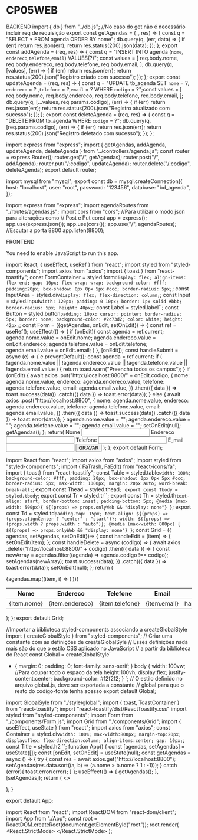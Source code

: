 # CP05WEB
BACKEND 
import { db } from "../db.js";
//No caso do get não é necessário incluir req de requisição
export const getAgendas = (_, res) => {
const q = "SELECT * FROM agenda ORDER BY nome";
db.query(q, (err, data) => {
if (err) return res.json(err);
return res.status(200).json(data);
});
};
export const addAgenda = (req, res) => {
const q = "INSERT INTO agenda (`nome`, `endereco`,`telefone`,`email`) VALUES(?)";
const values = [
req.body.nome,
req.body.endereco,
req.body.telefone,
req.body.email,
];
db.query(q, [values], (err) => {
if (err) return res.json(err);
return res.status(200).json("Registro criado com sucesso");
});
};
export const updateAgenda = (req, res) => {
const q = "UPDATE tb_agenda SET `nome` = ?, `endereco` = ? ,`telefone` = ?,`email` = ? WHERE `codigo` = ?";const values = [
 req.body.nome,
 req.body.endereco,
req.body.telefone,
req.body.email,
];
 db.query(q, [...values, req.params.codigo], (err) => {
if (err) return res.jason(err);
return res.status(200).json("Registro atualizado com sucesso");
});
};
export const deleteAgenda = (req, res) => {
const q = "DELETE FROM tb_agenda WHERE `codigo` = ?";
db.query(q, [req.params.codigo], (err) => {
if (err) return res.json(err);
return res.status(200).json("Registro deletado com sucesso");
});
};



import express from "express";
import {
getAgendas,
addAgenda, 
updateAgenda, 
deleteAgenda
} from "../controllers/agenda.js";
const router = express.Router();
router.get("/", getAgendas);
router.post("/", addAgenda);
router.put("/:codigo", updateAgenda);
router.delete("/:codigo", deleteAgenda);
export default router;



import mysql from "mysql";
export const db = mysql.createConnection({
host: "localhost",
user: "root",
password: "123456",
database: "bd_agenda",
});



import express from "express";
import agendaRoutes from "./routes/agendas.js";
import cors from "cors";
//Para utilizar o modo json para alterações como
// Post e Put
const app = express();
app.use(express.json());
app.use(cors());
app.use("/", agendaRoutes);
//Escutar a porta 8800
app.listen(8800);



FRONTEND

<!DOCTYPE html>
<html lang="en">
<head>
<meta charset="utf-8" />
<meta name="viewport" content="width=device-width, initial-scale=1" />
<title>React App</title>
</head>
<body>
<noscript>You need to enable JavaScript to run this app.</noscript>
<div id="root"></div>
</body>
</html>



import React, { useEffect, useRef } from "react";
import styled from "styled-components";
import axios from "axios";
import { toast } from "react-toastify";
const FormContainer = styled.form`
display: flex;
align-items: flex-end;
gap: 10px;
flex-wrap: wrap;
background-color: #fff;
padding:20px;
box-shadow: 0px 0px 5px #ccc;
border-radius: 5px;
`;
const InputArea = styled.div`
display: flex;
flex-direction: column;
`;
const Input = styled.input`
width: 120px;
padding: 0 10px;
border: 1px solid #bbb;
border-radius: 5px;
height: 40px;
`;
const Label = styled.label``; 
const Button = styled.button`
padding: 10px;
cursor: pointer;
border-radius: 5px;
border: none;
background-color: #2c73d2;
color: white;
height: 42px;
`;
const Form = ({getAgendas, onEdit, setOnEdit}) => {
const ref = useRef();
useEffect(() => {
if (onEdit){
const agenda = ref.current;
agenda.nome.value = onEdit.nome;
agenda.endereco.value = onEdit.endereco;
agenda.telefone.value = onEdit.telefone;
agenda.email.value = onEdit.email;
}
}, [onEdit]);
const handleSubmit = async (e) => {
e.preventDefault();
const agenda = ref.current;
if ( !agenda.nome.value || 
!agenda.endereco.value || 
!agenda.telefone.value || 
!agenda.email.value )
{
return toast.warn("Preencha todos os campos");
}
if (onEdit) {
await axios
.put("http://localhost:8800/" + onEdit.codigo, {
nome: agenda.nome.value,
endereco: agenda.endereco.value,
telefone: agenda.telefone.value,
email: agenda.email.value,
})
.then(({ data }) => toast.success(data))
.catch(({ data }) => toast.error(data));
} else {
await axios
.post("http://localhost:8800", {
nome: agenda.nome.value,
endereco: agenda.endereco.value,
telefone: agenda.telefone.value,
email: agenda.email.value,
})
.then(({ data }) => toast.success(data))
.catch(({ data }) => toast.error(data));
}
agenda.nome.value = "";
agenda.endereco.value = "";
agenda.telefone.value = "";
agenda.email.value = "";
setOnEdit(null);
getAgendas();
};
return(
<FormContainer ref={ref} onSubmit={handleSubmit}>
<InputArea> 
<Label> Nome</Label>
<Input name="nome" /> 
</InputArea>
<InputArea> 
<Label> Endereco</Label>
<Input name="endereco" />
</InputArea>
<InputArea> 
<Label> Telefone</Label>
<Input name="telefone" />
</InputArea>
<InputArea> 
<Label> E_mail</Label>
<Input name="email" type="email" />
</InputArea>
<Button type="submit">GRAVAR</Button>
</FormContainer>
);
 };
export default Form;



import React from "react";
import axios from "axios";
import styled from "styled-components";
import { FaTrash, FaEdit} from "react-icons/fa";
import { toast} from "react-toastify";
const Table = styled.table`
width: 100%;
background-color: #fff;
padding: 20px;
box-shadow: 0px 0px 5px #ccc;
border-radius: 5px;
max-width: 1000px;
margin: 20px auto;
word-break: break-all;
`;
export const Thead = styled.thead``;
export const Tbody = styled.tbody``;
export const Tr = styled.tr``;
export const Th = styled.th`
text-align: start;
border-bottom: inset;
padding-bottom: 5px;
@media (max-width: 500px){
${(props) => props.onlyWeb && "display: none"}
}
`;
export const Td = styled.td`
padding-top: 15px;
text-align: ${(props) => (props.alignCenter ? "center" : "start")};
width: ${(props) => (props.width ? props.width : "auto")};
@media (max-width: 800px) {
${(props) => props.onlyWeb && "display: none"}
}
`;
const Grid = ({ agendas, setAgendas, setOnEdit})=> {
const handleEdit = (item) => {
setOnEdit(item);
};
const handleDelete = async (codigo) => {
await axios
.delete("http://localhost:8800/" + codigo)
.then(({ data }) => {
const newArray = agendas.filter((agenda) => agenda.codigo !== 
codigo);
setAgendas(newArray);
toast.success(data);
})
.catch(({ data }) => toast.error(data));
setOnEdit(null);
};
return (
<Table>
<Thead>
<Tr>
<Th>Nome</Th>
<Th>Endereco</Th>
<Th>Telefone</Th>
<Th>Email</Th>
<Th></Th>
<Th></Th>
</Tr>
</Thead>
<Tbody>
{agendas.map((item, i) => (
<Tr key={i}>
<Td width="22%">{item.nome}</Td>
<Td width="22%">{item.endereco}</Td>
<Td width="15%">{item.telefone}</Td>
<Td width="22%">{item.email}</Td>
<Td alignCenter width="4%">
<FaEdit onClick={() => handleEdit(item)}/>
</Td>
<Td alignCenter width="4%">
<FaTrash onClick={() => handleDelete(item.codigo)}/>
</Td>
</Tr>
))}
</Tbody>
</Table>
);
};
export default Grid;



//Importar a biblioteca styled-components associando a createGlobalStyle
import { createGlobalStyle } from "styled-components";
// Criar uma constante com as definições de createGlobalSyle
// Esses definições nada mais são do que o estilo CSS aplicado no JavaScript
// a partir da biblioteca do React
const Global = createGlobalStyle`
* {
margin: 0;
padding: 0;
font-family: sans-serif;
}
body {
width: 100vw; //Para ocupar todo o espaco da tela 
height:100vh;
display:flex;
justify-content:center;
background-color: #f2f2f2;
}
`;
// O estilo definido no arquivo global.js, deve ser exportada a constante 
// global para que o resto do código-fonte tenha acesso
export default Global;


import GlobalSyle from "./style/global";
import { toast, ToastContainer } from "react-toastify";
import "react-toastify/dist/ReactToastify.css"
import styled from "styled-components";
import Form from "./components/Form.js";
import Grid from "./components/Grid";
import { useEffect, useState } from "react";
import axios from "axios";
const Container = styled.div`
width: 100%;
max-width:800px;
margin-top:20px;
display:flex;
flex-direction:column;
align-items:center;
gap: 10px;
`;
const Title = styled.h2 ``;
function App() {
const [agendas, setAgendas] = useState([]);
const [onEdit, setOnEdit] = useState(null);
const getAgendas = async () => {
try {
const res = await axios.get("http://localhost:8800");
setAgendas(res.data.sort((a, b) => (a.nome > b.nome ? 1 : -1)));
} catch (error){
toast.error(error);
}
};
useEffect(() => {
getAgendas();
}, [setAgendas]);
return (
<>
<Container> 
<Title>AGENDA FRONT-END: REACT e BACK-END: NODE com 
MYSQL</Title>
<Form onEdit={onEdit} setOnEdit={setOnEdit} getAgendas={getAgendas}/>
<Grid agendas={agendas} setAgendas={setAgendas} 
setOnEdit={setOnEdit}/>
</Container>
<ToastContainer autoClose = {3000} />
<GlobalSyle /> </>
);
}

export default App;



import React from "react";
import ReactDOM from "react-dom/client";
import App from "./App";
const root = ReactDOM.createRoot(document.getElementById("root"));
root.render(
<React.StrictMode>
<App />
</React.StrictMode>
);

